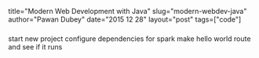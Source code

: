title="Modern Web Development with Java"
slug="modern-webdev-java"
author="Pawan Dubey"
date="2015 12 28"
layout="post"
tags=["code"]
#####

start new project
configure dependencies for spark
make hello world route and see if it runs


